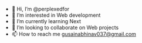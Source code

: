 - 👋 Hi, I’m @perplexedfor
- 👀 I’m interested in Web development
- 🌱 I’m currently learning Next
- 💞️ I’m looking to collaborate on Web projects
- 📫 How to reach me gusainabhinav037@gmail.com

<!---
perplexedfor/perplexedfor is a ✨ special ✨ repository because its `README.md` (this file) appears on your GitHub profile.
You can click the Preview link to take a look at your changes.
--->
